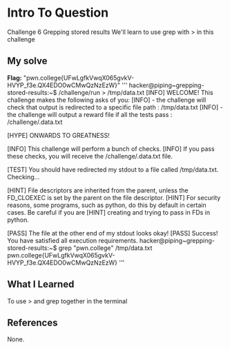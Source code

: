 # Intro To Question
Challenge 6
Grepping stored results
We'll learn to use grep with > in this challenge 
## My solve
**Flag:** "pwn.college{UFwLgfkVwqX065gvkV-HVYP_f3e.QX4EDO0wCMwQzNzEzW}"
'''
hacker@piping~grepping-stored-results:~$ /challenge/run > /tmp/data.txt
[INFO] WELCOME! This challenge makes the following asks of you:
[INFO] - the challenge will check that output is redirected to a specific file path : /tmp/data.txt
[INFO] - the challenge will output a reward file if all the tests pass : /challenge/.data.txt

[HYPE] ONWARDS TO GREATNESS!

[INFO] This challenge will perform a bunch of checks.
[INFO] If you pass these checks, you will receive the /challenge/.data.txt file.

[TEST] You should have redirected my stdout to a file called /tmp/data.txt. Checking...

[HINT] File descriptors are inherited from the parent, unless the FD_CLOEXEC is set by the parent on the file descriptor.
[HINT] For security reasons, some programs, such as python, do this by default in certain cases. Be careful if you are
[HINT] creating and trying to pass in FDs in python.

[PASS] The file at the other end of my stdout looks okay!
[PASS] Success! You have satisfied all execution requirements.
hacker@piping~grepping-stored-results:~$ grep "pwn.college" /tmp/data.txt
pwn.college{UFwLgfkVwqX065gvkV-HVYP_f3e.QX4EDO0wCMwQzNzEzW}
'''
## What I Learned
To use > and grep together in the terminal  
## References
None.

